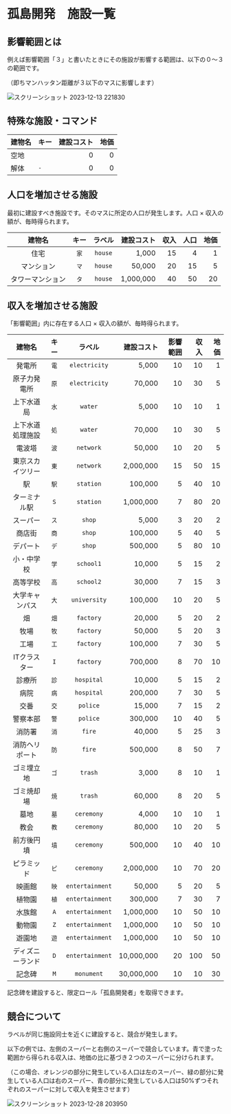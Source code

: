 # 孤島開発　施設一覧

## 影響範囲とは

例えば影響範囲「３」と書いたときにその施設が影響する範囲は、以下の０～３の範囲です。

（即ちマンハッタン距離が３以下のマスに影響します）

![スクリーンショット 2023-12-13 221830](https://github.com/kabipoyo/island_development/assets/53305235/90a64dd3-ac4a-435a-9895-7fc10431d677)

## 特殊な施設・コマンド

|建物名|キー|建設コスト|地価|
|:--|:--|--:|--:|
|空地|` `|0|0|
|解体|`-`|0|0|

## 人口を増加させる施設

最初に建設すべき施設です。そのマスに所定の人口が発生します。人口 × 収入の額が、毎時得られます。

|建物名|キー|ラベル|建設コスト|収入|人口|地価|
|:--:|:--:|:--:|--:|--:|--:|--:|
|住宅|`家`|`house`|1,000|15|4|1|
|マンション|`マ`|`house`|50,000|20|15|5|
|タワーマンション|`タ`|`house`|1,000,000|40|50|20|

## 収入を増加させる施設

「影響範囲」内に存在する人口 × 収入の額が、毎時得られます。

|建物名|キー|ラベル|建設コスト|影響範囲|収入|地価|
|:--:|:--:|:--:|--:|--:|--:|--:|
|発電所|`電`|`electricity`|5,000|10|10|1|
|原子力発電所|`原`|`electricity`|70,000|10|30|5|
|上下水道局|`水`|`water`|5,000|10|10|1|
|上下水道処理施設|`処`|`water`|70,000|10|30|5|
|電波塔|`波`|`network`|50,000|10|20|5|
|東京スカイツリー|`東`|`network`|2,000,000|15|50|15|
|駅|`駅`|`station`|100,000|5|40|10|
|ターミナル駅|`S`|`station`|1,000,000|7|80|20|
|スーパー|`ス`|`shop`|5,000|3|20|2|
|商店街|`商`|`shop`|100,000|5|40|5|
|デパート|`デ`|`shop`|500,000|5|80|10|
|小・中学校|`学`|`school1`|10,000|5|15|2|
|高等学校|`高`|`school2`|30,000|7|15|3|
|大学キャンパス|`大`|`university`|100,000|10|20|5|
|畑|`畑`|`factory`|20,000|5|20|2|
|牧場|`牧`|`factory`|50,000|5|20|3|
|工場|`工`|`factory`|100,000|7|30|5|
|ITクラスター|`I`|`factory`|700,000|8|70|10|
|診療所|`診`|`hospital`|10,000|5|15|2|
|病院|`病`|`hospital`|200,000|7|30|5|
|交番|`交`|`police`|15,000|7|15|2|
|警察本部|`警`|`police`|300,000|10|40|5|
|消防署|`消`|`fire`|40,000|5|25|3|
|消防ヘリポート|`防`|`fire`|500,000|8|50|7|
|ゴミ埋立地|`ゴ`|`trash`|3,000|8|10|1|
|ゴミ焼却場|`焼`|`trash`|60,000|8|20|5|
|墓地|`墓`|`ceremony`|4,000|10|10|1|
|教会|`教`|`ceremony`|80,000|10|20|5|
|前方後円墳|`墳`|`ceremony`|500,000|10|40|10|
|ピラミッド|`ピ`|`ceremony`|2,000,000|10|70|20|
|映画館|`映`|`entertainment`|50,000|5|20|5|
|植物園|`植`|`entertainment`|300,000|7|30|7|
|水族館|`A`|`entertainment`|1,000,000|10|50|10|
|動物園|`Z`|`entertainment`|1,000,000|10|50|10|
|遊園地|`遊`|`entertainment`|1,000,000|10|50|10|
|ディズニーランド|`D`|`entertainment`|10,000,000|20|100|50|
|記念碑|`M`|`monument`|30,000,000|10|10|30|

記念碑を建設すると、限定ロール「孤島開発者」を取得できます。

## 競合について

ラベルが同じ施設同士を近くに建設すると、競合が発生します。

以下の例では、左側のスーパーと右側のスーパーで競合しています。青で塗った範囲から得られる収入は、地価の比に基づき２つのスーパーに分けられます。

（この場合、オレンジの部分に発生している人口は左のスーパー、緑の部分に発生している人口は右のスーパー、青の部分に発生している人口は50%ずつそれぞれのスーパーに対して収入を発生させます）

![スクリーンショット 2023-12-28 203950](https://github.com/kabipoyo/island_development/assets/53305235/4bfe147a-9060-44bf-9d43-9ce0973c1faf)
